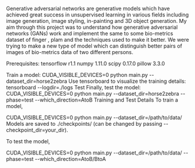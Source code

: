 Generative adversarial networks are generative models which have
achieved great success in unsupervised learning in various fields including
image generation, image styling, in-painting and 3D object generation. My
aim through this project was to understand how generative adversarial
networks (GANs) work and implement the same to some bio-metrics
dataset of finger , plam and the techniques used to make it better. We
were trying to make a new type of model which can distinguish better pairs
of images of bio-metrics data of two different persons.


Prerequisites:
tensorflow r1.1
numpy 1.11.0
scipy 0.17.0
pillow 3.3.0


Train a model:
CUDA_VISIBLE_DEVICES=0 python main.py --dataset_dir=horse2zebra
Use tensorboard to visualize the training details:
tensorboard --logdir=./logs
Test
Finally, test the model:
CUDA_VISIBLE_DEVICES=0 python main.py --dataset_dir=horse2zebra --phase=test --which_direction=AtoB
Training and Test Details
To train a model,

CUDA_VISIBLE_DEVICES=0 python main.py --dataset_dir=/path/to/data/ 
Models are saved to ./checkpoints/ (can be changed by passing --checkpoint_dir=your_dir).

To test the model,

CUDA_VISIBLE_DEVICES=0 python main.py --dataset_dir=/path/to/data/ --phase=test --which_direction=AtoB/BtoA
